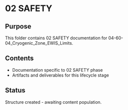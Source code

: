 # 02 SAFETY

## Purpose
This folder contains 02 SAFETY documentation for 04-60-04_Cryogenic_Zone_EWIS_Limits.

## Contents
- Documentation specific to 02 SAFETY phase
- Artifacts and deliverables for this lifecycle stage

## Status
Structure created - awaiting content population.
